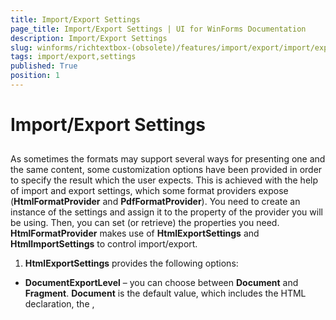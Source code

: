 ```yaml
---
title: Import/Export Settings
page_title: Import/Export Settings | UI for WinForms Documentation
description: Import/Export Settings
slug: winforms/richtextbox-(obsolete)/features/import/export/import/export-settings
tags: import/export,settings
published: True
position: 1
---
```


# Import/Export Settings



## 

As sometimes the formats may support several ways for presenting one and the same content, some customization options have been provided in order to specify the result which the user expects. This is achieved with the help of import and export settings, which some format providers expose (__HtmlFormatProvider__ and __PdfFormatProvider__). You need to create an instance of the settings and assign it to the property of the provider you will be using. Then, you can set (or retrieve) the properties you need. __HtmlFormatProvider__ makes use of __HtmlExportSettings__ and __HtmlImportSettings__ to control import/export.

1. __HtmlExportSettings__ provides the following options:

* __DocumentExportLevel__ – you can choose between __Document__ and __Fragment__. __Document__ is the default value, which includes the HTML declaration, the __<HTML>__, __<TITLE>__, __<HEAD>__ and __<BODY>__ tags, whereas setting the document export level to __Fragment__ results in exporting the content of the __<BODY>__ tag only.

* __StylesExportMode__ – the options here are __Inline__ and __Classes__, the default one being __Classes__. Predefined classes is the preferred way for setting styles, yet inline styles may be useful with regard to the consumer of the HTML. For instance, in order to use the exported HTML in __Telerik Reporting__, the __StylesExportMode__ needs to be set to __Inline__.

* __ImageExportMode__ – the user can choose between several options or even provide his own implementation by choosing the __ImageExportingEvent__ option for the __ImageExportMode__ property and handling the __ImageExportingEvent__. The __UriSource__ option can be used if you want to export an image by setting its __src__ property to the __URL__ rather than having the raw data in the exported document.

1. __HtmlImportSettings__ provides the following options: 

* __UseDefaultStylesheetForFontProperties__ – a __Boolean__ property indicating whether the default font properties of RadRichTextBox or the defaults in the HTML specification should be used for the elements that do not set their __FontSize__, __FontFamily__, __FontWeight__ and __FontStyle__ explicitly.

* __LoadImageFromUrl__ event – this event was introduced at a time when __HtmlFormatProvider__ did not automatically load images from URLs. The feature is currently supported out of the box, but this event can be useful if using virtual directories and files on the server.

__PdfFormatProvider__ exposes an __ExportSettings__ property of type __PdfExportSettings__, which can be used in the same way as the export settings of __HtmlFormatProvider__.

__PdfExportSettings__ include the following options:

* __ContentsCompressionMode__ – this property allows you to choose if you wish to make use of compression (by setting it to __Deflate__ or __Automatic__) or not (__PdfContentsCompressionMode.None__) of the text content of the document.

* __ContentsDeflaterCompressionLevel__ – an integer between -1 and 9, used to get or set the compression level to be used when deflating the content of the document.  Default Compression is __-1__, No Compression is __0__ and Best Compression is __9__;

* __ImagesCompressionMode__ – the user can choose between __None__, __Jpeg__ (supported only for images, imported as JPEG), Deflate (the deflate algorithm will be applied to compress the images) or __Automatic__ (the best algorithm will be automatically decided upon for you).

* __ImagesDeflaterCompressionLevel__ – same as __ContentsDeflaterCompressionLevel__, but applied to the images in the document. This property is respected when an image is compressed with __Deflate__.

>note __PDF import__ is currently __not__ supported, so there are not any import settings.
>

>note There are not any __Import__ or __ExportSettings__ for __XAML__ either, as the __XAML__ serialization is lossless and all elements are imported and exported as they would appear  if declared in a __XAML__ page in the application. __DocxFormatProvider__ does not currently provide any settings as the document content is matched as closely as possible to the Word document.
>

